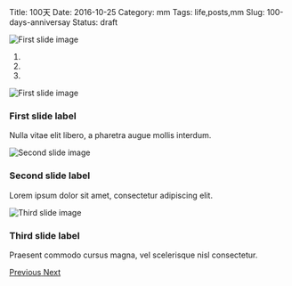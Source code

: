 Title: 100天
Date: 2016-10-25
Category: mm
Tags: life,posts,mm
Slug: 100-days-anniversay
Status: draft


<img data-src="holder.js/900x500 "   alt="First slide image" src="/static/images/warcraft_movie_20160626.jpg"  alt="cinema" class="carousel-inner img-responsive img-rounded">
          
<div class="bs-example">
    <div id="carousel-example-captions" class="carousel slide" data-ride="carousel">
      <ol class="carousel-indicators">
        <li data-target="#carousel-example-captions" data-slide-to="0" class="active"></li>
        <li data-target="#carousel-example-captions" data-slide-to="1"></li>
        <li data-target="#carousel-example-captions" data-slide-to="2"></li>
      </ol>
      <div class="carousel-inner" role="listbox">
        <div class="item active">
          <img data-src="holder.js/900x500?random=yes&text=Hello"   alt="First slide image">
          <div class="carousel-caption">
            <h3>First slide label</h3>
            <p>Nulla vitae elit libero, a pharetra augue mollis interdum.</p>
          </div>
        </div>
        <div class="item">
          <img data-src="holder.js/900x500/auto/#666:#666" alt="Second slide image">
          <div class="carousel-caption">
            <h3>Second slide label</h3>
            <p>Lorem ipsum dolor sit amet, consectetur adipiscing elit.</p>
          </div>
        </div>
        <div class="item">
          <img data-src="holder.js/900x500/auto/#555:#5555" alt="Third slide image">
          <div class="carousel-caption">
            <h3>Third slide label</h3>
            <p>Praesent commodo cursus magna, vel scelerisque nisl consectetur.</p>
          </div>
        </div>
      </div>
      <a class="left carousel-control" href="#carousel-example-captions" role="button" data-slide="prev">
        <span class="glyphicon glyphicon-chevron-left"></span>
        <span class="sr-only">Previous</span>
      </a>
      <a class="right carousel-control" href="#carousel-example-captions" role="button" data-slide="next">
        <span class="glyphicon glyphicon-chevron-right"></span>
        <span class="sr-only">Next</span>
      </a>
    </div>
  </div><!-- /example --> 